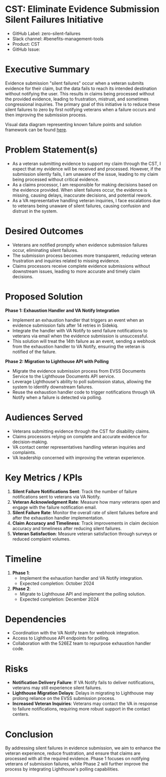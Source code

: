 # CST: Eliminate Evidence Submission Silent Failures Initiative

* GitHub Label: zero-silent-failures
* Slack channel: #benefits-management-tools
* Product: CST
* GitHub Issue: 

# Executive Summary

Evidence submission "silent failures" occur when a veteran submits evidence for their claim, but the data fails to reach its intended destination without notifying the user. This results in claims being processed without the provided evidence, leading to frustration, mistrust, and sometimes congressional inquiries. The primary goal of this initiative is to reduce these silent failures to zero by first notifying veterans when a failure occurs and then improving the submission process.

Visual data diagram representing known failure points and solution framework can be found [here](https://app.mural.co/t/departmentofveteransaffairs9999/m/departmentofveteransaffairs9999/1726243735665/493c9b003d190047347d812773c6439988137a46?sender=u7b04181b0deced23bce71680). 

# Problem Statement(s)

* As a veteran submitting evidence to support my claim through the CST, I expect that my evidence will be received and processed. However, if the submission silently fails, I am unaware of the issue, leading to my claim being processed without critical evidence.
* As a claims processor, I am responsible for making decisions based on the evidence provided. When silent failures occur, the evidence is missing, causing delays, inaccurate decisions, and potential rework.
* As a VA representative handling veteran inquiries, I face escalations due to veterans being unaware of silent failures, causing confusion and distrust in the system.

# Desired Outcomes

* Veterans are notified promptly when evidence submission failures occur, eliminating silent failures.
* The submission process becomes more transparent, reducing veteran frustration and inquiries related to missing evidence.
* Claims processors receive complete evidence submissions without downstream issues, leading to more accurate and timely claim decisions.

# Proposed Solution

**Phase 1: Exhaustion Handler and VA Notify Integration**
- Implement an exhaustion handler that triggers an event when an evidence submission fails after 14 retries in Sidekiq.
- Integrate the handler with VA Notify to send failure notifications to veterans via email when the evidence submission is unsuccessful.
- This solution will treat the 14th failure as an event, sending a webhook from the exhaustion handler to VA Notify, ensuring the veteran is notified of the failure.

**Phase 2: Migration to Lighthouse API with Polling**
- Migrate the evidence submission process from EVSS Documents Service to the Lighthouse Documents API service.
- Leverage Lighthouse's ability to poll submission status, allowing the system to identify downstream failures.
- Reuse the exhaustion handler code to trigger notifications through VA Notify when a failure is detected via polling.

# Audiences Served

* Veterans submitting evidence through the CST for disability claims.
* Claims processors relying on complete and accurate evidence for decision-making.
* VA contact center representatives handling veteran inquiries and complaints.
* VA leadership concerned with improving the veteran experience.

# Key Metrics / KPIs

1. **Silent Failure Notifications Sent**: Track the number of failure notifications sent to veterans via VA Notify.
2. **Veteran Acknowledgment Rate**: Measure how many veterans open and engage with the failure notification email.
3. **Silent Failure Rate**: Monitor the overall rate of silent failures before and after the exhaustion handler implementation.
4. **Claim Accuracy and Timeliness**: Track improvements in claim decision accuracy and timeliness after reducing silent failures.
5. **Veteran Satisfaction**: Measure veteran satisfaction through surveys or reduced complaint volumes.

# Timeline

1. **Phase 1**: 
   - Implement the exhaustion handler and VA Notify integration.
   - Expected completion: October 2024
2. **Phase 2**: 
   - Migrate to Lighthouse API and implement the polling solution.
   - Expected completion: December 2024

# Dependencies

* Coordination with the VA Notify team for webhook integration.
* Access to Lighthouse API endpoints for polling.
* Collaboration with the 526EZ team to repurpose exhaustion handler code.

# Risks

* **Notification Delivery Failure**: If VA Notify fails to deliver notifications, veterans may still experience silent failures.
* **Lighthouse Migration Delays**: Delays in migrating to Lighthouse may prolong reliance on the EVSS submission process.
* **Increased Veteran Inquiries**: Veterans may contact the VA in response to failure notifications, requiring more robust support in the contact centers.

# Conclusion

By addressing silent failures in evidence submission, we aim to enhance the veteran experience, reduce frustration, and ensure that claims are processed with all the required evidence. Phase 1 focuses on notifying veterans of submission failures, while Phase 2 will further improve the process by integrating Lighthouse's polling capabilities.
